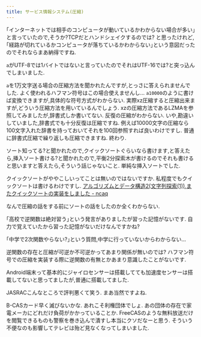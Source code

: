 ```yaml
---
title: サービス情報システム(圧縮)
---
```


｢インターネットでは相手のコンピュータが動いているかわからない場合が多い｣と言っていたので,そうか?TCPだとハンドシェイクするのでは?
と思ったけれど,｢経路が切れているかコンピュータが落ちているかわからない｣という意図だったのでそれならまあ納得ですね.

`a`がUTF-8では1バイトではないと言っていたのでそれはUTF-16では?と突っ込んでしまいました.

`a`を1万文字送る場合の圧縮方法を聞かれたんですが,とっさに答えられませんでした.
よく使われるハフマン符号はこの場合使えませんし…
`a10000`のように書けば変換できますが,具体的な符号方式がわからない.
実際xz圧縮すると圧縮出来ますが,どういう圧縮方法を用いているんでしょう.
xzの圧縮方法であるLZMAを参照してみましたが,辞書式しか書いてない.
反復の圧縮がわからない.
いや,勘違いしていました,辞書式でも十分反復は圧縮ですね.
例えば10000文字の圧縮なら100文字入れた辞書を持っておいてそれを100回参照すれば良いわけですし.
普通に辞書式圧縮で繰り返しも圧縮できますね.
終わり.

ソート知ってる?と聞かれたので,クイックソートぐらいなら書けます,と答えたら,挿入ソート書ける?と聞かれたので,平衡2分探索木が書けるのでそれも書けると思いますと答えたら,そういう話じゃないこと.
単純な挿入ソートでした.

クイックソートがややこしいってことは無いのではないですか.
私程度でもクイックソートは書けるわけですし.
[アルゴリズムとデータ構造2(文字列探索(1)),またクイックソートの実装をしました - ncaq](https://www.ncaq.net/2017/11/17/13/05/05/)

なんで圧縮の話をする前にソートの話をしたのか全くわからない.

｢高校で逆関数は絶対習う｣という発言がありましたが習った記憶がないです.
自力で覚えていたから習った記憶がないだけなんですかね?

｢中学で2次関数やらない?｣という質問,中学に行っていないからわからない…

逆関数の存在と圧縮が可逆か不可逆かってあまり関係が無いのでは?
ハフマン符号での圧縮を実装する際に逆関数の有無とかあまり意識したことがないです.

Android端末って基本的にジャイロセンサーは搭載してても加速度センサーは搭載してないと思ってましたが,普通に搭載してました.

JASRACこんなところで評判悪くて笑う.
まあ当然ですよね.

B-CASカード早く滅びないかな.
あれこそ利権団体でしょ.
あの団体の存在で家電メーカにどれだけ負荷がかかっていることか.
FreeCASのような無料放送だけを閲覧できるものも警察を巻き込んで潰すし本当にクソだなーと思う.
そういう不便なのも影響してテレビは殆ど見なくなってしまいました.
